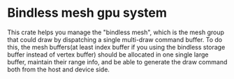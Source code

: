# Bindless mesh gpu system

This crate helps you manage the "bindless mesh", which is the mesh group that could draw by dispatching a single multi-draw command buffer. To do this, the mesh buffers(at least index buffer if you using the bindless storage buffer instead of vertex buffer) should be allocated in one single large buffer, maintain their range info, and be able to generate the draw command both from the host and device side.
